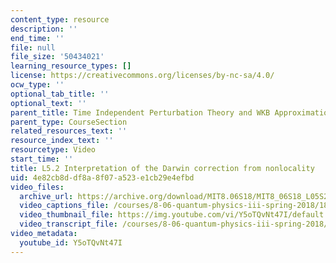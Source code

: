 ```yaml
---
content_type: resource
description: ''
end_time: ''
file: null
file_size: '50434021'
learning_resource_types: []
license: https://creativecommons.org/licenses/by-nc-sa/4.0/
ocw_type: ''
optional_tab_title: ''
optional_text: ''
parent_title: Time Independent Perturbation Theory and WKB Approximation
parent_type: CourseSection
related_resources_text: ''
resource_index_text: ''
resourcetype: Video
start_time: ''
title: L5.2 Interpretation of the Darwin correction from nonlocality
uid: 4e82cb8d-df8a-8f07-a523-e1cb29e4efbd
video_files:
  archive_url: https://archive.org/download/MIT8.06S18/MIT8_06S18_L05S2_300k.mp4
  video_captions_file: /courses/8-06-quantum-physics-iii-spring-2018/18ad511233b55e438723c8359ed62c02_Y5oTQvNt47I.vtt
  video_thumbnail_file: https://img.youtube.com/vi/Y5oTQvNt47I/default.jpg
  video_transcript_file: /courses/8-06-quantum-physics-iii-spring-2018/7813eff5f14c0f03649a96929d664f96_Y5oTQvNt47I.pdf
video_metadata:
  youtube_id: Y5oTQvNt47I
---
```

